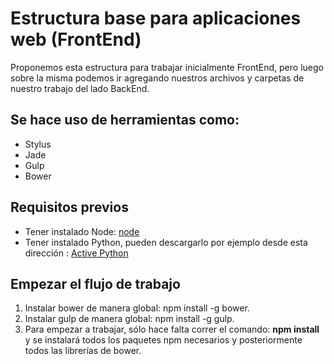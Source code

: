 # Estructura base para aplicaciones web (FrontEnd)
Proponemos esta estructura para trabajar inicialmente FrontEnd, pero luego sobre la misma podemos ir agregando nuestros archivos y carpetas de nuestro trabajo del lado BackEnd.

## Se hace uso de herramientas como:

* Stylus
* Jade
* Gulp
* Bower

## Requisitos previos

* Tener instalado Node: <a href="http://nodejs.org/" target="_blank">node</a>
* Tener instalado Python, pueden descargarlo por ejemplo desde esta dirección : <a href="http://www.activestate.com/activepython" target="_blank">Active Python</a>

## Empezar el flujo de trabajo
1. Instalar bower de manera global: npm install -g bower.
2. Instalar gulp de manera global: npm install -g gulp.
3. Para empezar a trabajar, sólo hace falta correr el comando: **npm install** y se instalará todos los paquetes npm necesarios y posteriormente todos las librerías de bower.
